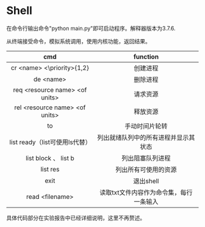 # Shell

在命令行输出命令"python main.py"即可启动程序。解释器版本为3.7.6.

从终端接受命令，模拟系统调用，使用内核功能，返回结果。

|cmd|function|
|:---:| :---:|
| cr \<name\> \<\priority>\{1,2\}| 创建进程|
| de \<name\>| 删除进程|
| req \<resource name\> \<of units\>|请求资源 |
| rel \<resource name\> \<of units\>|释放资源 |
| to| 手动时间片轮转 |
| list ready（list可使用ls代替） | 列出就绪队列中的所有进程并显示其状态 |
| list block 、 list b | 列出阻塞队列进程|
| list res| 列出所有可使用的资源|
| exit|退出shell |
|read \<filename\>  | 读取txt文件内容作为命令集，每行一条输入|

具体代码部分在实验报告中已经详细说明，这里不再赘述。